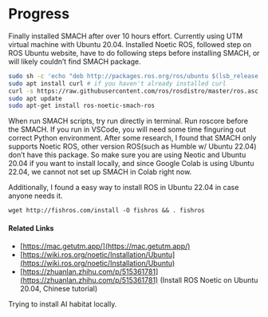 # Progress

Finally installed SMACH after over 10 hours effort. Currently using UTM virtual machine with Ubuntu 20.04. Installed Noetic ROS, followed step on ROS Ubuntu website, have to do following steps before installing SMACH, or will likely couldn’t find SMACH package.

```bash
sudo sh -c 'echo "deb http://packages.ros.org/ros/ubuntu $(lsb_release -sc) main" > /etc/apt/sources.list.d/ros-latest.list'
sudo apt install curl # if you haven't already installed curl
curl -s https://raw.githubusercontent.com/ros/rosdistro/master/ros.asc | sudo apt-key add -
sudo apt update
sudo apt-get install ros-noetic-smach-ros
```

When run SMACH scripts, try run directly in terminal. Run roscore before the SMACH. If you run in VSCode, you will need some time finguring out correct Python environment. After some research, I found that SMACH only supports Noetic ROS, other version ROS(such as Humble w/ Ubuntu 22.04) don’t have this package. So make sure you are using Neotic and Ubuntu 20.04 if you want to install locally, and since Google Colab is using Ubuntu 22.04, we cannot not set up SMACH in Colab right now.

Additionally, I found a easy way to install ROS in Ubuntu 22.04 in case anyone needs it.

```shell
wget http://fishros.com/install -O fishros && . fishros
```

#### Related Links

- [https://mac.getutm.app/](https://mac.getutm.app/)
- [https://wiki.ros.org/noetic/Installation/Ubuntu](https://wiki.ros.org/noetic/Installation/Ubuntu)
- [https://zhuanlan.zhihu.com/p/515361781](https://zhuanlan.zhihu.com/p/515361781) (Install ROS Noetic on Ubuntu 20.04, Chinese tutorial)

Trying to install AI habitat locally.